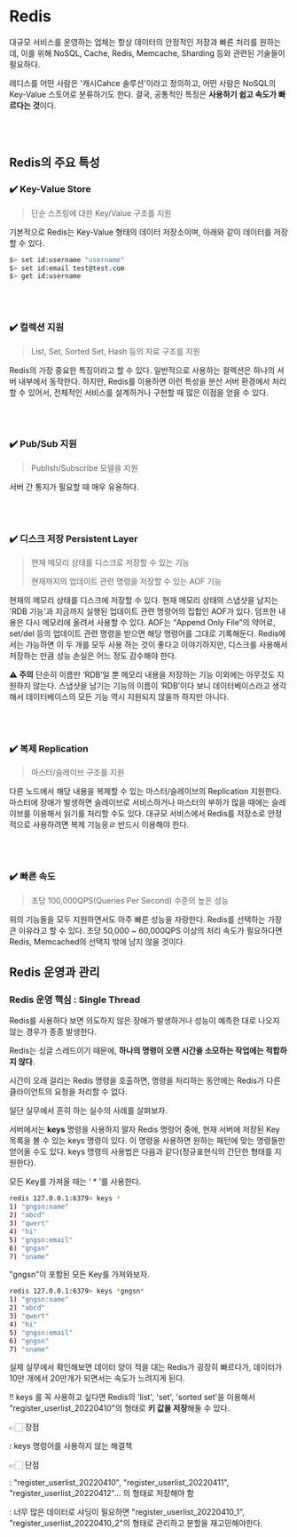 # Redis

대규모 서비스를 운영하는 업체는 항상 데이터의 안정적인 저장과 빠른 처리를 원하는데, 
이를 위해 NoSQL, Cache, Redis, Memcache, Sharding 등와 관련된 기술들이 필요하다.

레디스를 어떤 사람은 '캐시Cahce 솔루션'이라고 정의하고, 어떤 사람은 NoSQL의 Key-Value 스토어로 분류하기도 한다.
결국, 공통적인 특징은 **사용하기 쉽고 속도가 빠르다는 것**이다.

<br/><br/>

## Redis의 주요 특성

### ✔️ Key-Value Store

> 단순 스츠링에 대한 Key/Value 구조를 지원

기본적으로 Redis는 Key-Value 형태의 데이터 저장소이며, 아래와 같이 데이터를 저장할 수 있다. 

``` bash
$> set id:username "username"
$> set id:email test@test.com
$> get id:username
```

<br/><br/>

### ✔️ 컬렉션 지원

> List, Set, Sorted Set, Hash 등의 자료 구조를 지원

Redis의 가장 중요한 특징이라고 할 수 있다. 
일반적으로 사용하는 컬렉션은 하나의 서버 내부에서 동작한다.
하지만, Redis를 이용하면 이런 특성을 분산 서버 환경에서 처리할 수 있어서, 전체적인 서비스를 설계하거나 구현할 때 많은 이점을 얻을 수 있다. 

<br/><br/>

### ✔️ Pub/Sub 지원

> Publish/Subscribe 모델을 지원

서버 간 통지가 필요할 때 매우 유용하다.

<br/><br/>

### ✔️ 디스크 저장 Persistent Layer

> 현재 메모리 상태를 디스크로 저장할 수 있는 기능
> 
> 현재까지의 업데이트 관련 명령을 저장할 수 있는 AOF 기능

현재의 메모리 상태를 디스크에 저장할 수 있다. 현재 메모리 상태의 스냅샷을 남지는 'RDB 기능'과 지금까지 실행된 업데이트 관련 명령어의 집합인 AOF가 있다.
덤프한 내용은 다시 메모리에 올려서 사용할 수 있다. AOF는 “Append Only File”의 약어로, set/del 등의 업데이트 관련 명령을 받으면 해당 명령어를 그대로 기록해둔다. Redis에서는 가능하면 이 두 개를 모두 사용 하는 것이 좋다고 이야기하지만, 디스크를 사용해서 저장하는 만큼 성능 손실은 어느 정도 감수해야 한다.

**⚠️ 주의**
단순히 이름만 ‘RDB’일 뿐 메모리 내용을 저장하는 기능 이외에는 아무것도 지원하지 않는다.
스냅샷을 남기는 기능의 이름이 ‘RDB’이다 보니 데이터베이스라고 생각해서 데이터베이스의 모든 기능 역시 지원되지 않을까 하지만 아니다.

<br/><br/>

### ✔️ 복제 Replication

> 마스터/슬레이브 구조를 지원

다른 노드에서 해당 내용을 복제할 수 있는 마스터/슬레이브의 Replication 지원한다. 마스터에 장애가 발생하면 슬레이브로 서비스하거나 마스터의 부하가 많을 때에는 슬레이브를 이용해서 읽기를 처리할 수도 있다. 
대규모 서비스에서 Redis를 저장소로 안정적으로 사용하려면 복제 기능응ㄹ 반드시 이용해야 한다. 

<br/><br/>

### ✔️ 빠른 속도

> 초당 100,000QPS(Queries Per Second) 수준의 높은 성능

위의 기능들을 모두 지원하면서도 아주 빠른 성능을 자랑한다. 
Redis를 선택하는 가장 큰 이유라고 할 수 있다. 
초당 50,000 ~ 60,000QPS 이상의 처리 속도가 필요하다면 Redis, Memcached의 선택지 밖에 남지 않을 것이다. 




## Redis 운영과 관리

### Redis 운영 핵심 : Single Thread

Redis를 사용하다 보면 의도하지 않은 장애가 발생하거나 성능이 예측한 대로 나오지 않는 경우가 종종 발생한다.

Redis는 싱글 스레드이기 때문에, **하나의 명령이 오랜 시간을 소모하는 작업에는 적합하지 않다**. 

시간이 오래 걸리는 Redis 명령을 호출하면, 명령을 처리하는 동안에는 Redis가 다른 클라이언트의 요청을 처리할 수 없다. 

일단 실무에서 흔히 하는 실수의 사례를 살펴보자. 

서버에서는 **keys** 명령을 사용하지 말자 Redis 명령어 중에, 현재 서버에 저장된 Key 목록을 볼 수 있는 keys 명령이 있다. 
이 명령을 사용하면 원하는 패턴에 맞는 명령들만 얻어올 수도 있다. 
keys 명령의 사용법은 다음과 같다(정규표현식의 간단한 형태를 지원한다). 

모든 Key를 가져올 때는 ‘ * ’를 사용한다.

``` bash
redis 127.0.0.1:6379> keys *
1) "gngsn:name"
2) "abcd"
3) "qwert"
4) "hi"
5) "gngsn:email"
6) "gngsn"
7) "sname"
```

"gngsn"이 포함된 모든 Key를 가져와보자.

``` bash
redis 127.0.0.1:6379> keys *gngsn*
1) "gngsn:name"
2) "abcd"
3) "qwert"
4) "hi"
5) "gngsn:email"
6) "gngsn"
7) "sname"
```

실제 실무에서 확인해보면 
데이터 양이 적을 대는 Redis가 굉장히 빠르다가, 데이터가 10만 개에서 20만개가 되면서는 속도가 느려지게 된다.



!! keys 를 꼭 사용하고 싶다면
Redis의 'list', 'set', 'sorted set'을 이용해서 "register_userlist_20220410"의 형태로 **키 값을 저장**해둘 수 있다.

👉🏻 장점

: keys 명령어를 사용하지 않는 해결책

👉🏻 단점

: "register_userlist_20220410", "register_userlist_20220411", "register_userlist_20220412"... 의 형태로 저장해야 함

: 너무 많은 데이터로 샤딩이 필요하면 "register_userlist_20220410_1", "register_userlist_20220410_2"의 형태로 관리하고 분할을 재고민해야한다.


<br/><br/>

